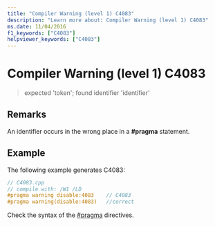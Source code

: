```yaml
---
title: "Compiler Warning (level 1) C4083"
description: "Learn more about: Compiler Warning (level 1) C4083"
ms.date: 11/04/2016
f1_keywords: ["C4083"]
helpviewer_keywords: ["C4083"]
---
```

# Compiler Warning (level 1) C4083

> expected 'token'; found identifier 'identifier'

## Remarks

An identifier occurs in the wrong place in a **#pragma** statement.

## Example

The following example generates C4083:

```cpp
// C4083.cpp
// compile with: /W1 /LD
#pragma warning disable:4083    // C4083
#pragma warning(disable:4083)   //correct
```

Check the syntax of the [#pragma](../../preprocessor/pragma-directives-and-the-pragma-keyword.md) directives.
